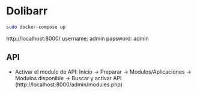 # Dolibarr

```bash
sudo docker-compose up
```

http://localhost:8000/
username: admin
password: admin

## API
- Activar el modulo de API: Inicio -> Preparar -> Modulos/Aplicaciones -> Modulos disponible -> Buscar y activar API
  (http://localhost:8000/admin/modules.php)
